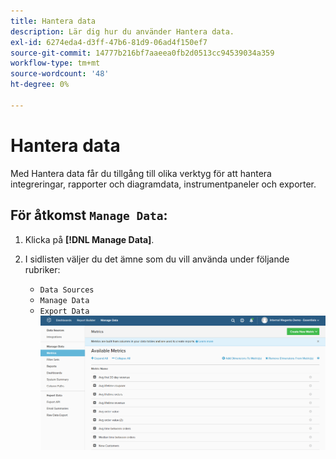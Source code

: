 ```yaml
---
title: Hantera data
description: Lär dig hur du använder Hantera data.
exl-id: 6274eda4-d3ff-47b6-81d9-06ad4f150ef7
source-git-commit: 14777b216bf7aaeea0fb2d0513cc94539034a359
workflow-type: tm+mt
source-wordcount: '48'
ht-degree: 0%

---
```


# Hantera data

Med Hantera data får du tillgång till olika verktyg för att hantera integreringar, rapporter och diagramdata, instrumentpaneler och exporter.

## För åtkomst `Manage Data`:

1. Klicka på **[!DNL Manage Data]**.

1. I sidlisten väljer du det ämne som du vill använda under följande rubriker:

   * `Data Sources`
   * `Manage Data`
   * `Export Data`
   ![Hantera data](../../assets/magento-bi-manage-data.png)<!--{: .zoom}-->
